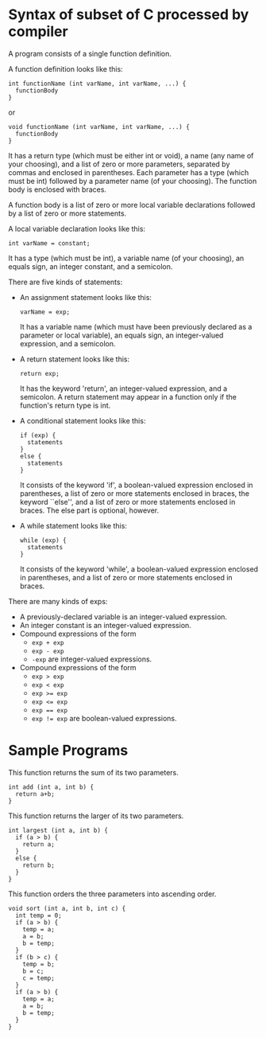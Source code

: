 # Syntax of subset of C processed by compiler

A program consists of a single function definition.

A function definition looks like this:

```
int functionName (int varName, int varName, ...) {
  functionBody
}
```

or

```
void functionName (int varName, int varName, ...) {
  functionBody
}
```

It has a return type (which must be either int or void), a name (any name of
your choosing), and a list of zero or more parameters, separated by commas and
enclosed in parentheses. Each parameter has a type (which must be int) followed
by a parameter name (of your choosing). The function body is enclosed with
braces.

A function body is a list of zero or more local variable declarations followed
by a list of zero or more statements.

A local variable declaration looks like this:

```
int varName = constant;
```

It has a type (which must be int), a variable name (of your choosing), an equals
sign, an integer constant, and a semicolon.

There are five kinds of statements:

* An assignment statement looks like this:

    ```
    varName = exp;
    ```

    It has a variable name (which must have been previously declared as a
parameter or local variable), an equals sign, an integer-valued expression, and
a semicolon.

* A return statement looks like this:

    ```
    return exp;
    ```

    It has the keyword 'return', an integer-valued expression, and a
semicolon. A return statement may appear in a function only if the function's
return type is int.

* A conditional statement looks like this:

    ```
    if (exp) {
      statements
    }
    else {
      statements
    }
    ```

    It consists of the keyword 'if', a boolean-valued expression enclosed in
parentheses, a list of zero or more statements enclosed in braces, the keyword
``else'', and a list of zero or more statements enclosed in braces. The else
part is optional, however.

* A while statement looks like this:

    ```
    while (exp) {
      statements
    }
    ```

    It consists of the keyword 'while', a boolean-valued expression enclosed in
parentheses, and a list of zero or more statements enclosed in braces.

There are many kinds of exps:

 * A previously-declared variable is an integer-valued expression.
 * An integer constant is an integer-valued expression.
 * Compound expressions of the form
    * `exp + exp`
    * `exp - exp`
    * `-exp`
   are integer-valued expressions.
 * Compound expressions of the form
    * `exp > exp`
    * `exp < exp`
    * `exp >= exp`
    * `exp <= exp`
    * `exp == exp`
    * `exp != exp`
   are boolean-valued expressions.

# Sample Programs 

This function returns the sum of its two parameters.

```
int add (int a, int b) {
  return a+b;
}
```

This function returns the larger of its two parameters.

```
int largest (int a, int b) {
  if (a > b) {
    return a;
  }
  else {
    return b;
  }
}
```

This function orders the three parameters into ascending order.

```
void sort (int a, int b, int c) {
  int temp = 0;
  if (a > b) {
    temp = a;
    a = b;
    b = temp;
  }
  if (b > c) {
    temp = b;
    b = c;
    c = temp;
  }
  if (a > b) {
    temp = a;
    a = b;
    b = temp;
  }
}
```
